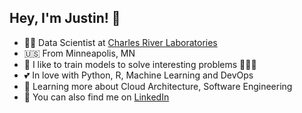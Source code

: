 ## Hey, I'm Justin! 👋
- 🧑‍💻 Data Scientist at [Charles River Laboratories](https://www.criver.com/)
- 🇺🇸 From Minneapolis, MN
- 📓 I like to train models to solve interesting problems 🧠🤖💥
- 💕 In love with Python, R, Machine Learning and DevOps
- 🌱 Learning more about Cloud Architecture, Software Engineering
- 🤝 You can also find me on [LinkedIn](https://www.linkedin.com/in/justin-leighton/)

<!--
**JustinLeighton/JustinLeighton** is a ✨ _special_ ✨ repository because its `README.md` (this file) appears on your GitHub profile.

Here are some ideas to get you started:

- 🔭 I’m currently working on ...
- 🌱 I’m currently learning ...
- 👯 I’m looking to collaborate on ...
- 🤔 I’m looking for help with ...
- 💬 Ask me about ...
- 📫 How to reach me: ...
- 😄 Pronouns: ...
- ⚡ Fun fact: ...
-->
